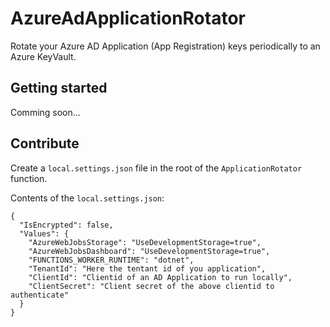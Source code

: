 # AzureAdApplicationRotator
Rotate your Azure AD Application (App Registration) keys periodically to an Azure KeyVault.

## Getting started
Comming soon...

## Contribute
Create a `local.settings.json` file in the root of the `ApplicationRotator` function.

Contents of the `local.settings.json`:

    {
      "IsEncrypted": false,
      "Values": {
        "AzureWebJobsStorage": "UseDevelopmentStorage=true",
        "AzureWebJobsDashboard": "UseDevelopmentStorage=true",
        "FUNCTIONS_WORKER_RUNTIME": "dotnet",
        "TenantId": "Here the tentant id of you application",
        "ClientId": "Clientid of an AD Application to run locally",
        "ClientSecret": "Client secret of the above clientid to authenticate"
      }
    }
